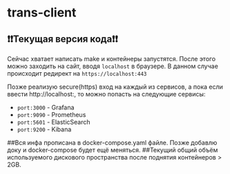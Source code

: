 # trans-client

## ❗️❗️Текущая версия кода❗️❗️
Сейчас хватает написать make и контейнеры запустятся. После этого можно заходить на сайт, вводя ```localhost``` в браузере. В данном случае происходит редирект на ```https://localhost:443```

Позже реализую secure(https) вход на каждый из сервисов, а пока если ввести http://localhost:<port>, то можно попасть на следующие сервисы:
+ ```port:3000``` - Grafana
+ ```port:9090``` - Prometheus
+ ```port:5601``` - ElasticSearch
+ ```port:9200``` - Kibana

##Вся инфа прописана в docker-compose.yaml файле. Позже добавлю доку и docker-compose будет ещё меняться.
##Текущий общий объём используемого дискового пространства после поднятия контейнеров > 2GB.
